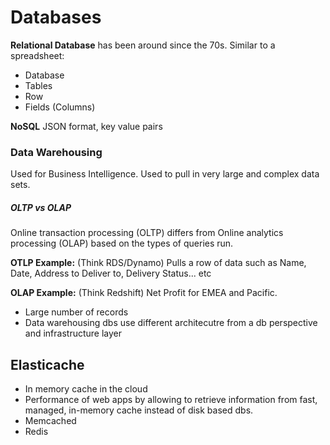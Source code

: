 # Databases
**Relational Database** has been around since the 70s. Similar to a spreadsheet:
- Database
- Tables
- Row
- Fields (Columns)

**NoSQL**
JSON format, key value pairs

### Data Warehousing
Used for Business Intelligence. Used to pull in very large and complex data sets.

##### OLTP vs OLAP
Online transaction processing (OLTP) differs from Online analytics processing (OLAP) based on the types of queries run.

**OTLP Example:** (Think RDS/Dynamo)
Pulls a row of data such as Name, Date, Address to Deliver to, Delivery Status... etc

**OLAP Example:** (Think Redshift)
Net Profit for EMEA and Pacific.
- Large number of records
- Data warehousing dbs use different architecutre from a db perspective and infrastructure layer

## Elasticache
- In memory cache in the cloud
- Performance of web apps by allowing to retrieve information from fast, managed, in-memory cache instead of disk based dbs.
- Memcached
- Redis


